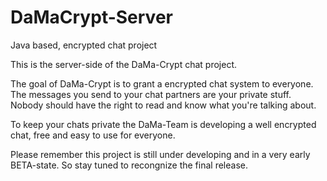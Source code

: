 DaMaCrypt-Server
================

Java based, encrypted chat project

This is the server-side of the DaMa-Crypt chat project.

The goal of DaMa-Crypt is to grant a encrypted chat system to everyone. The messages you send to your chat partners are your private stuff. Nobody should have the right to read and know what you're talking about.

To keep your chats private the DaMa-Team is developing a well encrypted chat, free and easy to use for everyone.

Please remember this project is still under developing and in a very early BETA-state. So stay tuned to recongnize the final release.
